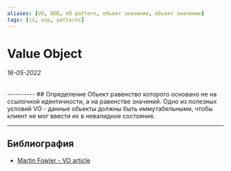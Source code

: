 ```yaml
---
aliases: [VO, DDD, VO pattern, объект значение, обьект значение]
tags: [cs, oop, patterns]
---
```

# Value Object
<h6>16-05-2022</h6>
----------
## Определение
Обьект равенство которого основано не на ссылочной идентичности, а на равенстве значений. 
Одно из полезных условий VO - данные обьекты должны быть иммутабельными, чтобы клиент не мог ввести их в невалидное состояние.

---
## Библиография
- [Martin Fowler - VO article](https://martinfowler.com/bliki/ValueObject.html)

